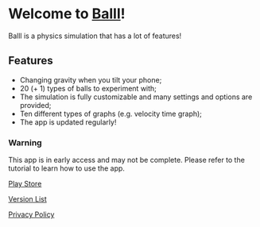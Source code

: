 # Welcome to [Balll](https://balllapp.github.io/site)!

Balll is a physics simulation that has a lot of features!

## Features
- Changing gravity when you tilt your phone;
- 20 (+ 1) types of balls to experiment with;
- The simulation is fully customizable and many settings and options are provided;
- Ten different types of graphs (e.g. velocity time graph);
- The app is updated regularly!

### Warning
This app is in early access and may not be complete.
Please refer to the tutorial to learn how to use the app.


[Play Store](https://play.google.com/store/apps/details?id=com.balll.balll)

[Version List](https://balllapp.github.io/site/versions)

[Privacy Policy](https://balllapp.github.io/site/privacy_policy)

